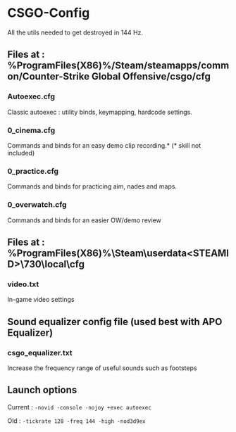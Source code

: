 # CSGO-Config

All the utils needed to get destroyed in 144 Hz.

## Files at :  %ProgramFiles(X86)%/Steam/steamapps/common/Counter-Strike Global Offensive/csgo/cfg

### Autoexec.cfg
Classic autoexec : utility binds, keymapping, hardcode settings.

### 0_cinema.cfg
Commands and binds for an easy demo clip recording.*
(* skill not included)

### 0_practice.cfg
Commands and binds for practicing aim, nades and maps.

### 0_overwatch.cfg
Commands and binds for an easier OW/demo review

## Files at :  %ProgramFiles(X86)%\Steam\userdata\<STEAMID>\730\local\cfg

### video.txt
In-game video settings

## Sound equalizer config file (used best with APO Equalizer)

### csgo_equalizer.txt
Increase the frequency range of useful sounds such as footsteps

## Launch options
Current :
`-novid -console -nojoy +exec autoexec`

Old :
`-tickrate 128 -freq 144 -high -nod3d9ex`
